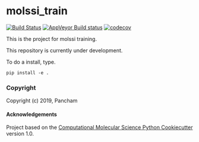 molssi_train
==============================
[//]: # (Badges)
[![Build Status](https://travis-ci.org/Panchamlal/mossi_train.svg?branch=master)](https://travis-ci.org/Panchamlal/mossi_train)
[![AppVeyor Build status](https://ci.appveyor.com/api/projects/status/REPLACE_WITH_APPVEYOR_LINK/branch/master?svg=true)](https://ci.appveyor.com/project/REPLACE_WITH_OWNER_ACCOUNT/molssi_train/branch/master)
[![codecov](https://codecov.io/gh/REPLACE_WITH_OWNER_ACCOUNT/molssi_train/branch/master/graph/badge.svg)](https://codecov.io/gh/REPLACE_WITH_OWNER_ACCOUNT/molssi_train/branch/master)

This is the project for molssi training.

This repository is currently under development.

To do a install, type.

`pip install -e .`

### Copyright

Copyright (c) 2019, Pancham


#### Acknowledgements

Project based on the
[Computational Molecular Science Python Cookiecutter](https://github.com/molssi/cookiecutter-cms) version 1.0.
